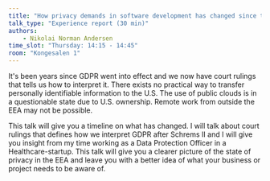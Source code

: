 ```yaml
---
title: "How privacy demands in software development has changed since the introduction of GDPR"
talk_type: "Experience report (30 min)"
authors:
    - Nikolai Norman Andersen
time_slot: "Thursday: 14:15 - 14:45"
room: "Kongesalen 1"
---
```

It's been years since GDPR went into effect and we now have court rulings that tells us how to interpret it. There exists no practical way to transfer personally identifiable information to the U.S. The use of public clouds is in a questionable state due to U.S. ownership. Remote work from outside the EEA may not be possible.

This talk will give you a timeline on what has changed. I will talk about court rulings that defines how we interpret GDPR after Schrems II and I will give you insight from my time working as a Data Protection Officer in a Healthcare-startup. This talk will give you a clearer picture of the state of privacy in the EEA and leave you with a better idea of what your business or project needs to be aware of.
